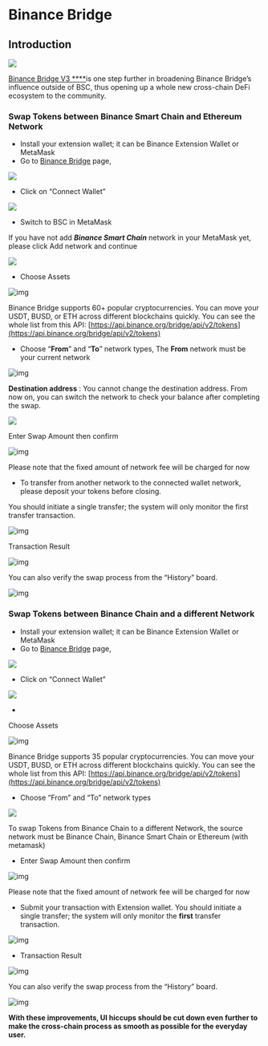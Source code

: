 # Binance Bridge

## Introduction

![](../.gitbook/assets/image%20%288%29.png)

[Binance Bridge V3 ****](https://binance-wallet.gitbook.io/binance-bridge/)is one step further in broadening Binance Bridge’s influence outside of BSC, thus opening up a whole new cross-chain DeFi ecosystem to the community.

### Swap Tokens between Binance Smart Chain and **Ethereum** Network

* Install your extension wallet; it can be Binance Extension Wallet or MetaMask
* Go to [Binance Bridge](https://www.binance.org/en/bridge) page, 

![](../.gitbook/assets/image%20%2810%29.png)

* Click on “Connect Wallet”

![](../.gitbook/assets/image%20%287%29.png)

* Switch to BSC in MetaMask

If you have not add _**Binance Smart Chain**_ network in your MetaMask yet, please click Add network and continue

![](../.gitbook/assets/image%20%2811%29.png)

* Choose Assets

![img](https://lh3.googleusercontent.com/w9ZPn0h6jXTNU7v7l3J85Y0MNNDQgx_Gb732qK5hqKeU2tBP29GqIjUdeiKuTYxfd825cLxcXrpCoth_cHAeEesSQxmNA-4rlSt3m1MLHun_3Cmzg7atHmkvQxEcU_eSeMv0Nm6P)

Binance Bridge supports 60+ popular cryptocurrencies. You can move your USDT, BUSD, or ETH across different blockchains quickly. You can see the whole list from this API: [https://api.binance.org/bridge/api/v2/tokens](https://api.binance.org/bridge/api/v2/tokens)

* Choose “**From**” and “**To**” network types, The **From** network must be your current network

![img](https://lh3.googleusercontent.com/KQ4fWbg3WYMAgeQPlFWXUJooZEdn-YUzmOJEURGONbOKQWey88dJf183UhRD2yzBFsZNOT1GCj3FFNbR20PuImBiNV6GOKWFjKkKT0eHoY1U38NDjehPT7eOzUSx-7EZt-jPeVvc)

**Destination address** : You cannot change the destination address. From now on, you can switch the network to check your balance after completing the swap.

![](https://lh4.googleusercontent.com/5QAMnkvo-eHfV5XhauZK4cpRhY-qiuzbZxJAdQHgTpb0IHLB2qyJ7vgW3ZFKdcs_Vjk7KJNWnDsV7d3pouPslpaip7cGqeje7Pp8-jyOJqgB38dOtmX6bD0LV7VmGWgipBD7TLAn)

Enter Swap Amount then confirm

![img](https://lh6.googleusercontent.com/LPjQPguN2hzRmw_R0NqxrCCbovWTKx8WclrnKTUIfUc47upsPUZuN7Qoa0rq04nw4upugW429HHHU_5PNQ7585ExzBf3poRiGDoTCTX7IthtAJGmJa1_IKnysFHtA4fOpnx_UpaZ)

Please note that the fixed amount of network fee will be charged for now

* To transfer from another network to the connected wallet network, please deposit your tokens before closing. 

You should initiate a single transfer; the system will only monitor the first transfer transaction.

![img](https://lh5.googleusercontent.com/85Q29z-66WsUf047Ub4H-zy-NMGJC9GBt9ogLgYxWLAymkmE8ztARC2hq0argnPSENh8jrKL3aF_IwrO4qsGAJv055mb1KmhxrL2FHdwusG2l19JYmRdXidy8TvJcOTZKJxwT_zs)

Transaction Result

![img](https://lh4.googleusercontent.com/z__YhfQgDHhjZaRLtAhcm0ovWYV68Sb5r3qRSArpCtE3hnvP3ngT-jkeQe1q_0EbKbp_-iO_6SUNiseLQN4uM1VSdmcVAJyhS_mZsFvWEWEk2rlK1GfwHCE_Xr95y6phE_jkpo7q)

You can also verify the swap process from the “History” board. 

![img](https://lh4.googleusercontent.com/74FfAjGt-NItSTjwNkBXFLTpLkkOGf7LGZ_ZyIpYusreWvvHilqFlgiL8Npl_gDAZfXOCcb60KfK_E3eZa4kE9V_AbiRTHN-L7MUmpEdhyg8K4jdrdJmyP-qn-iQ-8OliCXm_g-2)

### Swap Tokens between Binance Chain and a different Network

* Install your extension wallet; it can be Binance Extension Wallet or MetaMask
* Go to [Binance Bridge](https://www.binance.org/en/bridge) page, 

![](../.gitbook/assets/image%20%2810%29.png)

* Click on “Connect Wallet”

![](../.gitbook/assets/image%20%287%29.png)

* 
Choose Assets

![img](https://lh3.googleusercontent.com/w9ZPn0h6jXTNU7v7l3J85Y0MNNDQgx_Gb732qK5hqKeU2tBP29GqIjUdeiKuTYxfd825cLxcXrpCoth_cHAeEesSQxmNA-4rlSt3m1MLHun_3Cmzg7atHmkvQxEcU_eSeMv0Nm6P)

Binance Bridge supports 35 popular cryptocurrencies. You can move your USDT, BUSD, or ETH across different blockchains quickly. You can see the whole list from this API: [https://api.binance.org/bridge/api/v2/tokens](https://api.binance.org/bridge/api/v2/tokens)

* Choose “From” and “To” network types

![](../.gitbook/assets/image%20%289%29.png)

To swap Tokens from Binance Chain to a different Network, the source network must be Binance Chain, Binance Smart Chain or Ethereum \(with metamask\)

* Enter Swap Amount then confirm

![img](https://lh6.googleusercontent.com/5-fJqaosqoWbAr7KjZI_8Rle65txVuBqIycEGS33CUyYHSznqA5mjLb0XWiZHLEs-6j3Ur0pEYXHCcQ54-wAtIjwI07S-R24Yt4yzgCpb-4xWUJpk-YX-ktPQ7dSF5EMksJwWTdR)

Please note that the fixed amount of network fee will be charged for now

* Submit your transaction with Extension wallet. You should initiate a single transfer; the system will only monitor the **first** transfer transaction.

![img](https://lh6.googleusercontent.com/EthGaKF3zur1_JrB7EWCE5TrNO81AhFq9FEgsa7fDsCUOQWodwM0_KAs449-owyxNxJ2OseoryHBnHCkgutPihOv8RsYoUtnTWJUUXby1iBNz9nWMbUJVnRjx5AY3oK8NNR7w9NC)

* Transaction Result 

![img](https://lh5.googleusercontent.com/57vQZ6Xr7KsLMkfJlPiwnFnoa25tMrZERc3-WUxxQY8mgg1mHDWN1ftQd9wGQGV_pi1LO4J8Kf7W9lF5GfYHJYYAnnjfRbpFZxFtwUjTWJnVJeiyc0Cqn51VvBSYna2LQKiFVkTQ)

You can also verify the swap process from the “History” board. 

![img](https://lh4.googleusercontent.com/74FfAjGt-NItSTjwNkBXFLTpLkkOGf7LGZ_ZyIpYusreWvvHilqFlgiL8Npl_gDAZfXOCcb60KfK_E3eZa4kE9V_AbiRTHN-L7MUmpEdhyg8K4jdrdJmyP-qn-iQ-8OliCXm_g-2)

**With these improvements, UI hiccups should be cut down even further to make the cross-chain process as smooth as possible for the everyday user.**  




